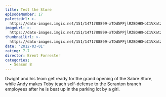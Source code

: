 ```yaml
---
title: Test the Store
episodeNumber: 17
paletteUrl: >-
  https://dato-images.imgix.net/151/1471788899-aTDd5PPjlRZBQHKHoI1VXatzV8c.jpg?auto=enhance&ch=DPR%2CWidth&palette=json
imageUrl: >-
  https://dato-images.imgix.net/151/1471788899-aTDd5PPjlRZBQHKHoI1VXatzV8c.jpg?auto=compress%2Cformat&ch=DPR%2CWidth&w=500
thumbnailUrl: >-
  https://dato-images.imgix.net/151/1471788899-aTDd5PPjlRZBQHKHoI1VXatzV8c.jpg?auto=enhance&ch=DPR%2CWidth&fit=crop&fm=jpg&h=280&w=500
date: '2012-03-01'
rating: 7.7
director: Brent Forrester
categories:
  - Season 8
---
```


Dwight and his team get ready for the grand opening of the Sabre Store, while Andy makes Toby teach self-defense to the Scranton branch employees after he is beat up in the parking lot by a girl.
